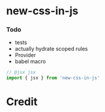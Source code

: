 # new-css-in-js

### Todo

* tests
* actually hydrate scoped rules
* Provider
* babel macro

```jsx
// @jsx jsx
import { jsx } from 'new-css-in-js'
```

# Credit
